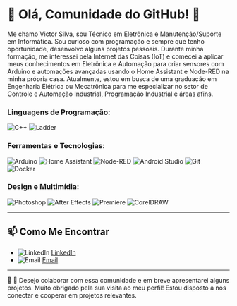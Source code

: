 # 🌟 Olá, Comunidade do GitHub! 👋

Me chamo Victor Silva, sou Técnico em Eletrônica e Manutenção/Suporte em Informática. Sou curioso com programação e sempre que tenho oportunidade, desenvolvo alguns projetos pessoais. Durante minha formação, me interessei pela Internet das Coisas (IoT) e comecei a aplicar meus conhecimentos em Eletrônica e Automação para criar sensores com Arduino e automações avançadas usando o Home Assistant e Node-RED na minha própria casa. Atualmente, estou em busca de uma graduação em Engenharia Elétrica ou Mecatrônica para me especializar no setor de Controle e Automação Industrial, Programação Industrial e áreas afins.


### Linguagens de Programação:
![C++](https://img.shields.io/badge/-C++-00599C?style=flat&logo=c%2B%2B&logoColor=white)
![Ladder](https://img.shields.io/badge/-Ladder-003366?style=flat&logo=ladder)

### Ferramentas e Tecnologias:
![Arduino](https://img.shields.io/badge/-Arduino-00979D?style=flat&logo=arduino&logoColor=white)
![Home Assistant](https://img.shields.io/badge/-Home%20Assistant-41BDF5?style=flat&logo=home-assistant&logoColor=white)
![Node-RED](https://img.shields.io/badge/-Node--RED-8F0000?style=flat&logo=node-red&logoColor=white)
![Android Studio](https://img.shields.io/badge/-Android%20Studio-3DDC84?style=flat&logo=android-studio&logoColor=white)
![Git](https://img.shields.io/badge/-Git-F05032?style=flat&logo=git&logoColor=white)
![Docker](https://img.shields.io/badge/-Docker-2496ED?style=flat&logo=docker&logoColor=white)

### Design e Multimídia:
![Photoshop](https://img.shields.io/badge/-Photoshop-31A8FF?style=flat&logo=adobe-photoshop&logoColor=white)
![After Effects](https://img.shields.io/badge/-After%20Effects-9999FF?style=flat&logo=adobe-after-effects&logoColor=white)
![Premiere](https://img.shields.io/badge/-Premiere-9999FF?style=flat&logo=adobe-premiere-pro&logoColor=white)
![CorelDRAW](https://img.shields.io/badge/-CorelDRAW-009F55?style=flat&logo=corel-draw&logoColor=white)

---

## 📫 Como Me Encontrar

- ![LinkedIn](https://img.shields.io/badge/-LinkedIn-0077B5?style=flat&logo=linkedin&logoColor=white) [LinkedIn](https://www.linkedin.com/in/victor-sousa-492687134/)
- ![Email](https://img.shields.io/badge/-Email-D14836?style=flat&logo=gmail&logoColor=white) [Email](mailto:victorsousadasilva1@outlook.com)
  
---

🙌 🙌 Desejo colaborar com essa comunidade e em breve apresentarei alguns projetos. Muito obrigado pela sua visita ao meu perfil! Estou disposto a nos conectar e cooperar em projetos relevantes.
